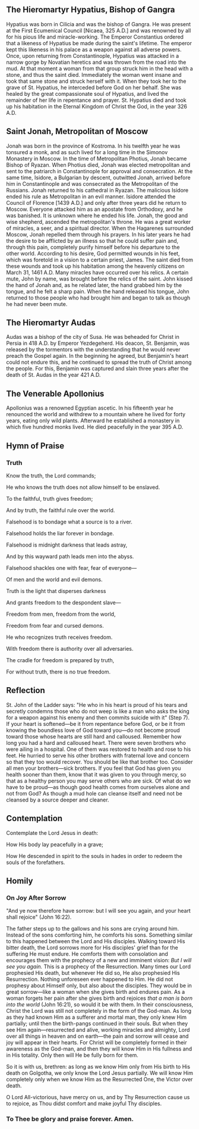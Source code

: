 ## The Hieromartyr Hypatius, Bishop of Gangra

Hypatius was born in Cilicia and was the bishop of Gangra. He was present at the First Ecumenical Council [Nicaea, 325 A.D.] and was renowned by all for his pious life and miracle-working. The Emperor Constantius ordered that a likeness of Hypatius be made during the saint's lifetime. The emperor kept this likeness in his palace as a weapon against all adverse powers. Once, upon returning from Constantinople, Hypatius was attacked in a narrow gorge by Novatian heretics and was thrown from the road into the mud. At that moment a woman from that group struck him in the head with a stone, and thus the saint died. Immediately the woman went insane and took that same stone and struck herself with it. When they took her to the grave of St. Hypatius, he interceded before God on her behalf. She was healed by the great compassionate soul of Hypatius, and lived the remainder of her life in repentance and prayer. St. Hypatius died and took up his habitation in the Eternal Kingdom of Christ the God, in the year 326 A.D.

  

## Saint Jonah, Metropolitan of Moscow

Jonah was born in the province of Kostroma. In his twelfth year he was tonsured a monk, and as such lived for a long time in the Simonov Monastery in Moscow. In the time of Metropolitan Photius, Jonah became Bishop of Ryazan. When Photius died, Jonah was elected metropolitan and sent to the patriarch in Constantinople for approval and consecration. At the same time, Isidore, a Bulgarian by descent, outwitted Jonah, arrived before him in Constantinople and was consecrated as the Metropolitan of the Russians. Jonah returned to his cathedral in Ryazan. The malicious Isidore ended his rule as Metropolitan in an evil manner. Isidore attended the Council of Florence [1439 A.D.] and only after three years did he return to Moscow. Everyone attacked him as an apostate from Orthodoxy, and he was banished. It is unknown where he ended his life. Jonah, the good and wise shepherd, ascended the metropolitan's throne. He was a great worker of miracles, a seer, and a spiritual director. When the Hagarenes surrounded Moscow, Jonah repelled them through his prayers. In his later years he had the desire to be afflicted by an illness so that he could suffer pain and, through this pain, completely purify himself before his departure to the other world. According to his desire, God permitted wounds in his feet, which was foretold in a vision to a certain priest, James. The saint died from these wounds and took up his habitation among the heavenly citizens on March 31, 1461 A.D. Many miracles have occurred over his relics. A certain mute, John by name, was brought before the relics of the saint. John kissed the hand of Jonah and, as he related later, the hand grabbed him by the tongue, and he felt a sharp pain. When the hand released his tongue, John returned to those people who had brought him and began to talk as though he had never been mute.

  

## The Hieromartyr Audas

Audas was a bishop of the city of Susa. He was beheaded for Christ in Persia in 418 A.D. by Emperor Yezdegeherd. His deacon, St. Benjamin, was released by the tormentors with the understanding that he would never preach the Gospel again. In the beginning he agreed, but Benjamin's heart could not endure this, and he continued to spread the truth of Christ among the people. For this, Benjamin was captured and slain three years after the death of St. Audas in the year 421 A.D.

  

## The Venerable Apollonius

Apollonius was a renowned Egyptian ascetic. In his fifteenth year he renounced the world and withdrew to a mountain where he lived for forty years, eating only wild plants. Afterward he established a monastery in which five hundred monks lived. He died peacefully in the year 395 A.D.

  

## Hymn of Praise

### Truth

Know the truth, the Lord commands;

He who knows the truth does not allow himself to be enslaved.

To the faithful, truth gives freedom;

And by truth, the faithful rule over the world.

Falsehood is to bondage what a source is to a river.

Falsehood holds the liar forever in bondage.

Falsehood is midnight darkness that leads astray,

And by this wayward path leads men into the abyss.

Falsehood shackles one with fear, fear of everyone—

Of men and the world and evil demons.

Truth is the light that disperses darkness

And grants freedom to the despondent slave—

Freedom from men, freedom from the world,

Freedom from fear and cursed demons.

He who recognizes truth receives freedom.

With freedom there is authority over all adversaries.

The cradle for freedom is prepared by truth,

For without truth, there is no true freedom.

  

## Reflection

St. John of the Ladder says: "He who in his heart is proud of his tears and secretly condemns those who do not weep is like a man who asks the king for a weapon against his enemy and then commits suicide with it" (Step 7). If your heart is softened—be it from repentance before God, or be it from knowing the boundless love of God toward you—do not become proud toward those whose hearts are still hard and calloused. Remember how long you had a hard and calloused heart. There were seven brothers who were ailing in a hospital. One of them was restored to health and rose to his feet. He hurried to serve his other brothers with fraternal love and concern so that they too would recover. You should be like that brother too. Consider all men your brothers—sick brothers. If you feel that God has given you health sooner than them, know that it was given to you through mercy, so that as a healthy person you may serve others who are sick. Of what do we have to be proud—as though good health comes from ourselves alone and not from God? As though a mud hole can cleanse itself and need not be cleansed by a source deeper and cleaner.

  

## Contemplation

Contemplate the Lord Jesus in death:

How His body lay peacefully in a grave;

How He descended in spirit to the souls in hades in order to redeem the souls of the forefathers.

  

## Homily

### On Joy After Sorrow

"And ye now therefore have sorrow: but I will see you again, and your heart shall rejoice" (John 16:22).

The father steps up to the gallows and his sons are crying around him. Instead of the sons comforting him, he comforts his sons. Something similar to this happened between the Lord and His disciples. Walking toward His bitter death, the Lord sorrows more for His disciples' grief than for the suffering He must endure. He comforts them with consolation and encourages them with the prophecy of a new and imminent vision: *But I will see you again.* This is a prophecy of the Resurrection. Many times our Lord prophesied His death, but whenever He did so, He also prophesied His Resurrection. Nothing unforeseen ever happened to Him. He did not prophesy about Himself only, but also about the disciples. They would be in great sorrow—like a woman when she gives birth and endures pain. As a woman forgets her pain after she gives birth and rejoices *that a man is born into the world* (John 16:21), so would it be with them. In their consciousness, Christ the Lord was still not completely in the form of the God-man. As long as they had known Him as a sufferer and mortal man, they only knew Him partially; until then the birth-pangs continued in their souls. But when they see Him again—resurrected and alive, working miracles and almighty, Lord over all things in heaven and on earth—the pain and sorrow will cease and joy will appear in their hearts. For Christ will be completely formed in their awareness as the God-man, and then they will know Him in His fullness and in His totality. Only then will He be fully born for them.

So it is with us, brethren: as long as we know Him only from His birth to His death on Golgotha, we only know the Lord Jesus partially. We will know Him completely only when we know Him as the Resurrected One, the Victor over death.

O Lord All-victorious, have mercy on us, and by Thy Resurrection cause us to rejoice, as Thou didst comfort and make joyful Thy disciples. 

### To Thee be glory and praise forever. Amen.

